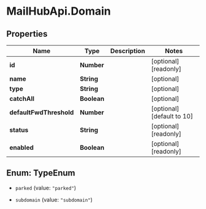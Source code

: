 # MailHubApi.Domain

## Properties

Name | Type | Description | Notes
------------ | ------------- | ------------- | -------------
**id** | **Number** |  | [optional] [readonly] 
**name** | **String** |  | [optional] 
**type** | **String** |  | [optional] 
**catchAll** | **Boolean** |  | [optional] 
**defaultFwdThreshold** | **Number** |  | [optional] [default to 10]
**status** | **String** |  | [optional] [readonly] 
**enabled** | **Boolean** |  | [optional] [readonly] 



## Enum: TypeEnum


* `parked` (value: `"parked"`)

* `subdomain` (value: `"subdomain"`)




